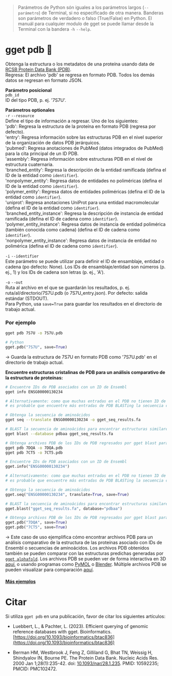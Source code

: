 > Parámetros de Python són iguales a los parámetros largos (`--parámetro`) de Terminal, si no especificado de otra manera. Banderas son parámetros de verdadero o falso (True/False) en Python. El manuál para cualquier modulo de gget se puede llamar desde la Terminal con la bandera `-h` `--help`.  
# gget pdb 🔮
Obtenga la estructura o los metadatos de una proteína usando data de [RCSB Protein Data Bank (PDB)](https://www.rcsb.org/).  
Regresa: El archivo 'pdb' se regresa en formato PDB. Todos los demás datos se regresan en formato JSON. 

**Parámetro posicional**  
`pdb_id`  
ID del tipo PDB, p. ej. '7S7U'.  

**Parámetros optionales**  
 `-r` `--resource`  
Define el tipo de información a regresar. Uno de los siguientes:  
 'pdb': Regresa la estructura de la proteína en formato PDB (regresa por defecto).    
 'entry': Regresa información sobre las estructuras PDB en el nivel superior de la organización de datos PDB jerárquicos.  
 'pubmed': Regresa anotaciones de PubMed (datos integrados de PubMed) para la cita principal de un ID PDB.  
 'assembly': Regresa información sobre estructuras PDB en el nivel de estructura cuaternaria.  
 'branched_entity': Regresa la descripción de la entidad ramificada (defina el ID de la entidad como `identifier`).  
 'nonpolymer_entity': Regresa datos de entidades no poliméricas (defina el ID de la entidad como `identifier`).  
 'polymer_entity': Regresa datos de entidades poliméricas (defina el ID de la entidad como `identifier`).  
 'uniprot': Regresa anotaciones UniProt para una entidad macromolecular (defina el ID de la entidad como `identifier`).  
 'branched_entity_instance': Regresa la descripción de instancia de entidad ramificada (defina el ID de cadena como `identifier`).  
 'polymer_entity_instance': Regresa datos de instancia de entidad polimérica (también conocida como cadena) (defina el ID de cadena como `identifier`).  
 'nonpolymer_entity_instance': Regresa datos de instancia de entidad no polimérica (defina el ID de cadena como `identifier`). 
  
`-i` `--identifier`  
Este parámetro se puede utilizar para definir el ID de ensamblaje, entidad o cadena (po defecto: None). Los IDs de ensamblaje/entidad son números (p. ej., 1) y los IDs de cadena son letras (p. ej., 'A').
  
`-o` `--out`   
Ruta al archivo en el que se guardarán los resultados, p. ej. ruta/al/directorio/7S7U.pdb (o 7S7U_entry.json). Por defecto: salida estándar (STDOUT).  
Para Python, usa `save=True` para guardar los resultados en el directorio de trabajo actual.   
  
### Por ejemplo
```bash
gget pdb 7S7U -o 7S7U.pdb
```
```python
# Python
gget.pdb("7S7U", save=True)
```
&rarr; Guarda la estructura de 7S7U en formato PDB como '7S7U.pdb' en el directorio de trabajo actual.

**Encuentre estructuras cristalinas de PDB para un análisis comparativo de la estructura de proteínas:**  
```bash
# Encuentre IDs de PDB asociados con un ID de Ensembl
gget info ENSG00000130234

# Alternativamente: como que muchas entradas en el PDB no tienen ID de Ensembl vinculados,
# es probable que encuentre más entradas de PDB BLASTing la secuencia contra el PDB:

# Obtenga la secuencia de aminoácidos
gget seq --translate ENSG00000130234 -o gget_seq_results.fa

# BLAST la secuencia de aminoácidos para encontrar estructuras similares en el PDB
gget blast --database pdbaa gget_seq_results.fa

# Obtenga archivos PDB de los IDs de PDB regresados por gget blast para un análisis comparativo
gget pdb 7DQA -o 7DQA.pdb
gget pdb 7CT5 -o 7CT5.pdb
```
```python
# Encuentre IDs de PDB asociados con un ID de Ensembl
gget.info("ENSG00000130234")

# Alternativamente: como que muchas entradas en el PDB no tienen ID de Ensembl vinculados,
# es probable que encuentre más entradas de PDB BLASTing la secuencia contra el PDB:

# Obtenga la secuencia de aminoácidos
gget.seq("ENSG00000130234", translate=True, save=True)

# BLAST la secuencia de aminoácidos para encontrar estructuras similares en el PDB
gget.blast("gget_seq_results.fa", database="pdbaa")

# Obtenga archivos PDB de los IDs de PDB regresados por gget blast para un análisis comparativo
gget.pdb("7DQA", save=True)
gget.pdb("7CT5", save=True)
```
&rarr; Este caso de uso ejemplifica cómo encontrar archivos PDB para un análisis comparativo de la estructura de las proteínas asociado con IDs de Ensembl o secuencias de aminoácidos. Los archivos PDB obtenidos también se pueden comparar con las estructuras predichas generadas por [`gget alphafold`](alphafold.md). Los archivos PDB se pueden ver de forma interactiva en 3D [aquí](https://rcsb.org/3d-view), o usando programas como [PyMOL](https://pymol.org/) o [Blender](https://www.blender.org/). Múltiple archivos PDB se pueden visualizar para comparación [aquí](https://rcsb.org/alignment).
  
#### [Más ejemplos](https://github.com/pachterlab/gget_examples)

# Citar    
Si utiliza `gget pdb` en una publicación, favor de citar los siguientes artículos:

- Luebbert, L., & Pachter, L. (2023). Efficient querying of genomic reference databases with gget. Bioinformatics. [https://doi.org/10.1093/bioinformatics/btac836](https://doi.org/10.1093/bioinformatics/btac836)

- Berman HM, Westbrook J, Feng Z, Gilliland G, Bhat TN, Weissig H, Shindyalov IN, Bourne PE. The Protein Data Bank. Nucleic Acids Res. 2000 Jan 1;28(1):235-42. doi: [10.1093/nar/28.1.235](https://doi.org/10.1093/nar/28.1.235). PMID: 10592235; PMCID: PMC102472.
